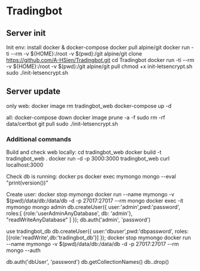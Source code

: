 # Tradingbot


## Server init

Init env:
install docker & docker-compose
docker pull alpine/git
docker run -ti --rm -v ${HOME}:/root -v $(pwd):/git alpine/git clone https://github.com/A-HSien/Tradingbot.git
cd Tradingbot
docker run -ti --rm -v ${HOME}:/root -v $(pwd):/git alpine/git pull
chmod +x init-letsencrypt.sh
sudo ./init-letsencrypt.sh


## Server update

only web:
docker image rm tradingbot_web
docker-compose up -d

all:
docker-compose down
docker image prune -a -f
sudo rm -rf data/certbot
git pull
sudo ./init-letsencrypt.sh


### Additional commands

Build and check web locally:
cd tradingbot_web
docker build -t tradingbot_web .
docker run -d -p 3000:3000 tradingbot_web
curl localhost:3000


Check db is running:
docker ps
docker exec mymongo mongo --eval "print(version())"

Create user:
docker stop mymongo
docker run --name mymongo -v $(pwd)/data/db:/data/db -d -p 27017:27017 --rm mongo
docker exec -it mymongo mongo admin
db.createUser({ 
    user:'admin',pwd:'password',
    roles:[
        {role:'userAdminAnyDatabase', db: 'admin'},
        "readWriteAnyDatabase"
    ]
});
db.auth('admin', 'password')

use tradingbot_db
db.createUser({
    user:'dbuser',pwd:'dbpassword',
    roles:[{role:'readWrite',db:'tradingbot_db'}]
});
docker stop mymongo
docker run --name mymongo -v $(pwd)/data/db:/data/db -d -p 27017:27017 --rm mongo --auth


db.auth('dbUser', 'password')
db.getCollectionNames()
db.<collection>.drop()